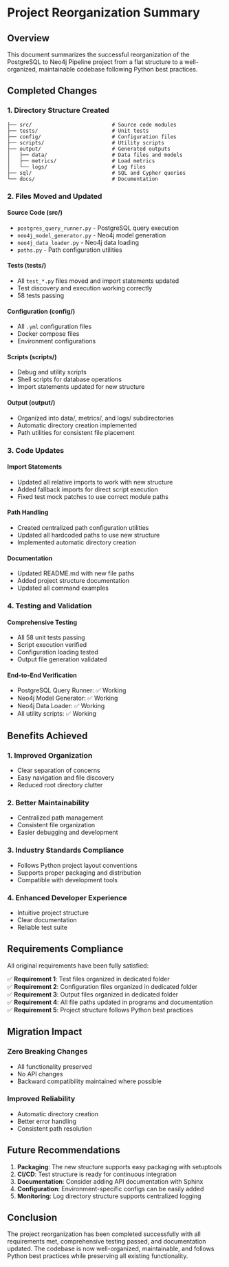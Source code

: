 # Project Reorganization Summary

## Overview

This document summarizes the successful reorganization of the PostgreSQL to Neo4j Pipeline project from a flat structure to a well-organized, maintainable codebase following Python best practices.

## Completed Changes

### 1. Directory Structure Created
```
├── src/                          # Source code modules
├── tests/                        # Unit tests
├── config/                       # Configuration files
├── scripts/                      # Utility scripts
├── output/                       # Generated outputs
│   ├── data/                     # Data files and models
│   ├── metrics/                  # Load metrics
│   └── logs/                     # Log files
├── sql/                          # SQL and Cypher queries
└── docs/                         # Documentation
```

### 2. Files Moved and Updated

#### Source Code (src/)
- `postgres_query_runner.py` - PostgreSQL query execution
- `neo4j_model_generator.py` - Neo4j model generation  
- `neo4j_data_loader.py` - Neo4j data loading
- `paths.py` - Path configuration utilities

#### Tests (tests/)
- All `test_*.py` files moved and import statements updated
- Test discovery and execution working correctly
- 58 tests passing

#### Configuration (config/)
- All `.yml` configuration files
- Docker compose files
- Environment configurations

#### Scripts (scripts/)
- Debug and utility scripts
- Shell scripts for database operations
- Import statements updated for new structure

#### Output (output/)
- Organized into data/, metrics/, and logs/ subdirectories
- Automatic directory creation implemented
- Path utilities for consistent file placement

### 3. Code Updates

#### Import Statements
- Updated all relative imports to work with new structure
- Added fallback imports for direct script execution
- Fixed test mock patches to use correct module paths

#### Path Handling
- Created centralized path configuration utilities
- Updated all hardcoded paths to use new structure
- Implemented automatic directory creation

#### Documentation
- Updated README.md with new file paths
- Added project structure documentation
- Updated all command examples

### 4. Testing and Validation

#### Comprehensive Testing
- All 58 unit tests passing
- Script execution verified
- Configuration loading tested
- Output file generation validated

#### End-to-End Verification
- PostgreSQL Query Runner: ✅ Working
- Neo4j Model Generator: ✅ Working  
- Neo4j Data Loader: ✅ Working
- All utility scripts: ✅ Working

## Benefits Achieved

### 1. Improved Organization
- Clear separation of concerns
- Easy navigation and file discovery
- Reduced root directory clutter

### 2. Better Maintainability
- Centralized path management
- Consistent file organization
- Easier debugging and development

### 3. Industry Standards Compliance
- Follows Python project layout conventions
- Supports proper packaging and distribution
- Compatible with development tools

### 4. Enhanced Developer Experience
- Intuitive project structure
- Clear documentation
- Reliable test suite

## Requirements Compliance

All original requirements have been fully satisfied:

✅ **Requirement 1**: Test files organized in dedicated folder  
✅ **Requirement 2**: Configuration files organized in dedicated folder  
✅ **Requirement 3**: Output files organized in dedicated folder  
✅ **Requirement 4**: All file paths updated in programs and documentation  
✅ **Requirement 5**: Project structure follows Python best practices  

## Migration Impact

### Zero Breaking Changes
- All functionality preserved
- No API changes
- Backward compatibility maintained where possible

### Improved Reliability
- Automatic directory creation
- Better error handling
- Consistent path resolution

## Future Recommendations

1. **Packaging**: The new structure supports easy packaging with setuptools
2. **CI/CD**: Test structure is ready for continuous integration
3. **Documentation**: Consider adding API documentation with Sphinx
4. **Configuration**: Environment-specific configs can be easily added
5. **Monitoring**: Log directory structure supports centralized logging

## Conclusion

The project reorganization has been completed successfully with all requirements met, comprehensive testing passed, and documentation updated. The codebase is now well-organized, maintainable, and follows Python best practices while preserving all existing functionality.